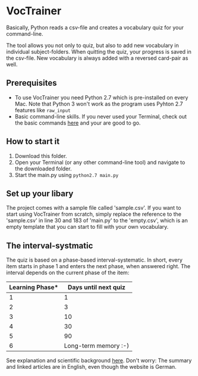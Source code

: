 # VocTrainer
Basically, Python reads a csv-file and creates a vocabulary quiz for your command-line. 

The tool allows you not only to quiz, but also to add new vocabulary in individual subject-folders. When quitting the quiz, your progress is saved in the csv-file. New vocabulary is always added with a reversed card-pair as well. 


## Prerequisites
* To use VocTrainer you need Python 2.7 which is pre-installed on every Mac. Note that Python 3 won't work as the program uses Pyhton 2.7 features like `raw_input`
* Basic command-line skills. If you never used your Terminal, check out the basic commands [here](https://github.com/0nn0/terminal-mac-cheatsheet#core-commands) and your are good to go.

## How to start it
1. Download this folder.
2. Open your Terminal (or any other command-line tool) and navigate to the downloaded folder.
3. Start the main.py using `python2.7 main.py`

## Set up your libary
The project comes with a sample file called 'sample.csv'. If you want to start using VocTrainer from scratch, simply replace the reference to the 'sample.csv' in line 30 and 183 of 'main.py' to the 'empty.csv', which is an empty template that you can start to fill with your own vocabulary.

## The interval-systmatic
The quiz is based on a phase-based interval-systematic. In short, every item starts in phase 1 and enters the next phase, when answered right. The interval depends on the current phase of the item:

Learning Phase* | Days until next quiz
--- | ---
1 | 1
2 | 3
3 | 10
4 | 30
5 | 90
6 | Long-term memory :-)

See explanation and scientific background [here](https://www.phase-6.de/service/wissenschaftlicher_hintergrund.html). Don't worry: The summary and linked articles are in English, even though the website is German.

